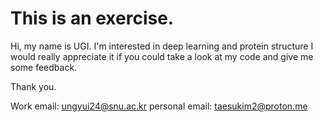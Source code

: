 # This is an exercise.


Hi, my name is UGI. 
I'm interested in deep learning and protein structure
I would really appreciate it if you could take a look at my code and give me some feedback.


Thank you.

Work email: ungyui24@snu.ac.kr
personal email: taesukim2@proton.me
